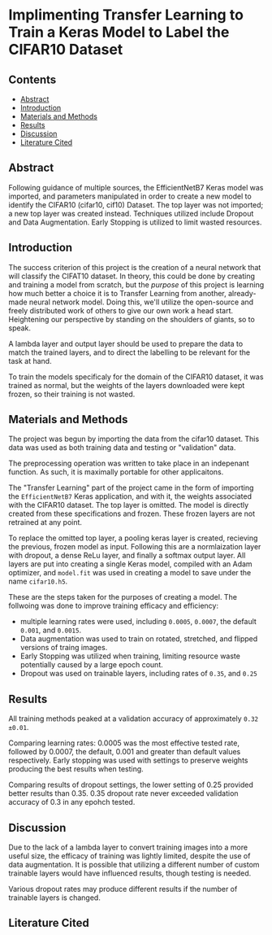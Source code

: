 # Implimenting Transfer Learning to Train a Keras Model to Label the CIFAR10 Dataset

## Contents
- [Abstract](#abstract)
- [Introduction](#introduction)
- [Materials and Methods](#materials-and-methods)
- [Results](#results)
- [Discussion](#discussion)
- [Literature Cited](#literature-cited)

## Abstract

Following guidance of multiple sources, the EfficientNetB7 Keras model was imported, and  parameters manipulated in order to create a new model to identify the CIFAR10 (cifar10, cif10) Dataset. The top layer was not imported; a new top layer was created instead. Techniques utilized include Dropout and Data Augmentation. Early Stopping is utilized to limit wasted resources.

## Introduction

The success criterion of this project is the creation of a neural network that will classify the CIFAT10 dataset. In theory, this could be done by creating and training a model from scratch, but the *purpose* of this project is learning how much better a choice it is to Transfer Learning from another, already-made neural network model. Doing this, we'll utilize the open-source and freely distributed work of others to give our own work a head start. Heightening our perspective by standing on the shoulders of giants, so to speak.

A lambda layer and output layer should be used to prepare the data to match the trained layers, and to direct the labelling to be relevant for the task at hand.

To train the models specificaly for the domain of the CIFAR10 dataset, it was  trained as normal, but the weights of the layers downloaded were kept frozen, so their training is not wasted.

## Materials and Methods

The project was begun by importing the data from the cifar10 dataset. This data was used as both training data and testing or "validation" data.

The preprocessing operation was written to take place in an indepenant function. As such, it is maximally portable for other applicaitons.

The "Transfer Learning" part of the project came in the form of importing the `EfficientNetB7` Keras application, and with it, the weights associated with the CIFAR10 dataset. The top layer is omitted. The model is directly created from these specifications and frozen. These frozen layers are not retrained at any point.

To replace the omitted top layer, a pooling keras layer is created, recieving the previous, frozen model as input. Following this are a normlaization layer with dropout, a dense ReLu layer, and finally a softmax output layer. All layers are put into creating a single Keras model, compiled with an Adam optimizer, and `model.fit` was used in creating a model to save under the name `cifar10.h5`.

These are the steps taken for the purposes of creating a model. The follwoing was done to improve training efficacy and efficiency:

* multiple learning rates were used, including `0.0005`, `0.0007`, the default `0.001`, and `0.0015`.
* Data augmentation was used to train on rotated, stretched, and flipped versions of traing images.
* Early Stopping was utilized when training, limiting resource waste potentially caused by a large epoch count.
* Dropout was used on trainable layers, including rates of `0.35`, and `0.25`

## Results

All training methods peaked at a validation accuracy of approximately `0.32 ±0.01`.

Comparing learning rates: 0.0005 was the most effective tested rate, followed by 0.0007, the default, 0.001 and greater than default values respectively. Early stopping was used with settings to preserve weights producing the best results when testing. 

Comparing results of dropout settings, the lower setting of 0.25 provided better results than 0.35. 0.35 dropout rate never exceeded validation accuracy of 0.3 in any epohch tested.

## Discussion

Due to the lack of a lambda layer to convert training images into a more useful size, the efficacy of training was lightly limited, despite the use of data augmentation. It is possible that utilizing a different number of custom trainable layers would have influenced results, though testing is needed. 

Various dropout rates may produce different results if the number of trainable layers is changed.

## Literature Cited
